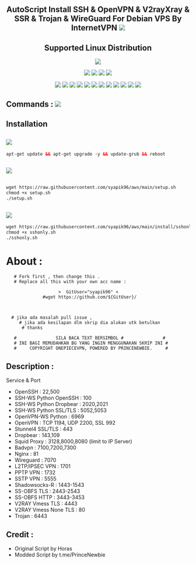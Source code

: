 <h2 align="center">AutoScript Install SSH & OpenVPN & V2rayXray & SSR & Trojan & WireGuard For Debian VPS By InternetVPN <img src="https://img.shields.io/badge/Version-2.0.4-blue.svg"></h2>


<h2 align="center"> Supported Linux Distribution</h2>
<p align="center"><img src="https://d33wubrfki0l68.cloudfront.net/5911c43be3b1da526ed609e9c55783d9d0f6b066/9858b/assets/img/debian-ubuntu-hover.png"></p> 
<p align="center"><img src="https://img.shields.io/static/v1?style=for-the-badge&logo=debian&label=Debian%209&message=Stretch&color=red"> <img src="https://img.shields.io/static/v1?style=for-the-badge&logo=debian&label=Debian%2010&message=Buster&color=red"> <img src="https://img.shields.io/static/v1?style=for-the-badge&logo=ubuntu&label=Ubuntu%2018&message=18.04 LTS&color=red"> <img src="https://img.shields.io/static/v1?style=for-the-badge&logo=ubuntu&label=Ubuntu%2020&message=20.04 LTS&color=red"></p>

<p align="center"><img src="https://img.shields.io/badge/Service-OpenSSH-success.svg">  <img src="https://img.shields.io/badge/Service-Dropbear-success.svg">  <img src="https://img.shields.io/badge/Service-BadVPN-success.svg">  <img src="https://img.shields.io/badge/Service-Stunnel-success.svg">  <img src="https://img.shields.io/badge/Service-OpenVPN-success.svg">  <img src="https://img.shields.io/badge/Service-Squid3-success.svg">  <img   src="https://img.shields.io/badge/Service-Webmin-success.svg">  <img src="https://img.shields.io/badge/Service-Privoxy-green.svg">   <img
src="https://img.shields.io/badge/Service-V2ray-success.svg">  <img src= "https://img.shields.io/badge/Service-SSR-success.svg">  <img src="https://img.shields.io/badge/Service-Trojan-success.svg">  <img src="https://img.shields.io/badge/Service-WireGuard-success.svg">

## Commands : <img src="https://img.shields.io/static/v1?style=for-the-badge&logo=powershell&label=Shell&message=Bash%20Script&color=lightgray">


## Installation 

##   <img src="https://img.shields.io/badge/Service-Update%20Dulu-green"> 
  ```html
apt-get update && apt-get upgrade -y && update-grub && reboot
  ```
##  <img src="https://img.shields.io/badge/Install Semua-VPN%20Batch-green">
  
  ```html

wget https://raw.githubusercontent.com/syapik96/aws/main/setup.sh 
chmod +x setup.sh 
./setup.sh
  ```
##    <img src="https://img.shields.io/badge/Install%20Hanya-SSH%2FSSH%20SSL(Stunnel)%20SSH--WS%20Python%20BadVPN--UDPGW-green">
	 
   ```html
wget https://raw.githubusercontent.com/syapik96/aws/main/install/sshonly.sh
chmod +x sshonly.sh  
./sshonly.sh
  ```
 
# About :
	       
       # Fork first , then change this .
       # Replace all this with your own acc name :
	     
	                    >  GitUser="syapik96" <
	              #wget https://github.com/${GitUser}/
	      
	   
	    
      # jika ada masalah pull issue , 
	     # jika ada kesilapan dlm skrip dia alukan utk betulkan
	      # thanks 
	
       #               SILA BACA TEXT BERSIMBOL #               #
       # INI BAGI MEMUDAHKAN BG YANG INGIN MENGGUNAKAN SKRIP INI #
       #     COPYRIGHT ONEPIECEVPN, POWERED BY PRINCENEWBIE.     #
	
	
## Description :

  Service & Port

- OpenSSH                  : 22,500
- SSH-WS Python OpenSSH    : 100
- SSH-WS Python Dropbear   : 2020,2021
- SSH-WS Python SSL/TLS    : 5052,5053
- OpenVPN-WS Python        : 6969
- OpenVPN                  : TCP 1194, UDP 2200, SSL 992
- Stunnel4 SSL/TLS         : 443
- Dropbear                 : 143,109
- Squid Proxy              : 3128,8000,8080 (limit to IP Server)
- Badvpn                   : 7100,7200,7300
- Nginx                    : 81
- Wireguard                : 7070
- L2TP/IPSEC VPN           : 1701
- PPTP VPN                 : 1732
- SSTP VPN                 : 5555
- Shadowsocks-R            : 1443-1543
- SS-OBFS TLS              : 2443-2543
- SS-OBFS HTTP             : 3443-3453
- V2RAY Vmess TLS          : 4443
- V2RAY Vmess None TLS     : 80
- Trojan                   : 6443

  
  

## Credit :
  
*   Original Script by  Horas
*   Modded Script by    t.me/PrinceNewbie

